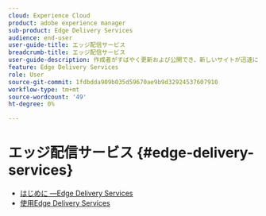 ```yaml
---
cloud: Experience Cloud
product: adobe experience manager
sub-product: Edge Delivery Services
audience: end-user
user-guide-title: エッジ配信サービス
breadcrumb-title: エッジ配信サービス
user-guide-description: 作成者がすばやく更新および公開でき、新しいサイトが迅速に起動する、迅速な開発環境を可能にする、合成可能な一連のサービスである Edge Delivery Services の詳細を説明します。
feature: Edge Delivery Services
role: User
source-git-commit: 1fdbdda909b035d59670ae9b9d32924537607910
workflow-type: tm+mt
source-wordcount: '49'
ht-degree: 0%

---
```



# エッジ配信サービス {#edge-delivery-services}

+ [はじめに —Edge Delivery Services](/help/edge/overview.md)
+ [使用Edge Delivery Services](/help/edge/using.md)